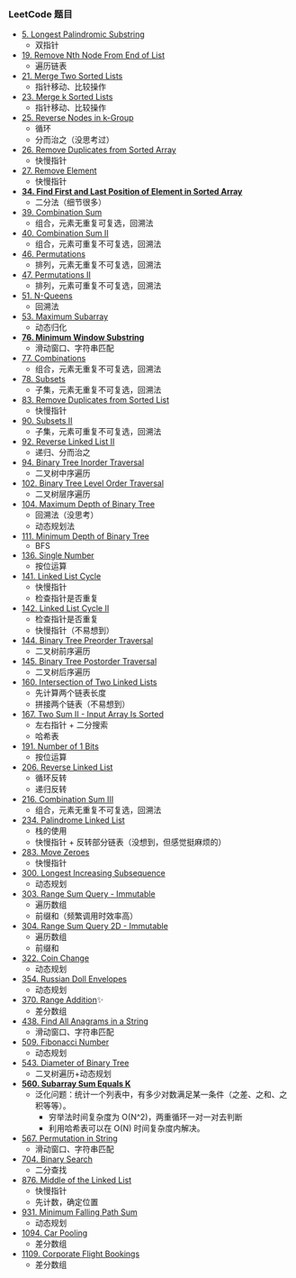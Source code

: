 ### LeetCode 题目

- [5. Longest Palindromic Substring](https://leetcode.com/problems/longest-palindromic-substring/)
  - 双指针
- [19. Remove Nth Node From End of List](https://leetcode.com/problems/remove-nth-node-from-end-of-list/)
  - 遍历链表
- [21. Merge Two Sorted Lists](https://leetcode.com/problems/merge-two-sorted-lists/)
  - 指针移动、比较操作
- [23. Merge k Sorted Lists](https://leetcode.com/problems/merge-k-sorted-lists/)
  - 指针移动、比较操作
- [25. Reverse Nodes in k-Group](https://leetcode.com/problems/reverse-nodes-in-k-group/)
  - 循环
  - 分而治之（没思考过）
- [26. Remove Duplicates from Sorted Array](https://leetcode.com/problems/remove-duplicates-from-sorted-array/)
  - 快慢指针
- [27. Remove Element](https://leetcode.com/problems/remove-element/)
  - 快慢指针
- [**34. Find First and Last Position of Element in Sorted Array**](https://leetcode.com/problems/find-first-and-last-position-of-element-in-sorted-array/)
  - 二分法（细节很多）
- [39. Combination Sum](https://leetcode.com/problems/combination-sum/)
  - 组合，元素无重复可复选，回溯法
- [40. Combination Sum II](https://leetcode.com/problems/combination-sum-ii/)
  - 组合，元素可重复不可复选，回溯法
- [46. Permutations](https://leetcode.com/problems/permutations)
  - 排列，元素无重复不可复选，回溯法
- [47. Permutations II](https://leetcode.com/problems/permutations-ii/)
  - 排列，元素可重复不可复选，回溯法
- [51. N-Queens](https://leetcode.com/problems/n-queens/)
  - 回溯法
- [53. Maximum Subarray](https://leetcode.com/problems/maximum-subarray)
  - 动态归化
- **[76. Minimum Window Substring](https://leetcode.com/problems/minimum-window-substring/)**
  - 滑动窗口、字符串匹配
- [77. Combinations](https://leetcode.com/problems/combinations/)
  - 组合，元素无重复不可复选，回溯法
- [78. Subsets](https://leetcode.com/problems/subsets/)
  - 子集，元素无重复不可复选，回溯法
- [83. Remove Duplicates from Sorted List](https://leetcode.com/problems/remove-duplicates-from-sorted-list/)
  - 快慢指针
- [90. Subsets II](https://leetcode.com/problems/subsets-ii/)
  - 子集，元素可重复不可复选，回溯法
- [92. Reverse Linked List II](https://leetcode.com/problems/reverse-linked-list-ii/)
  - 递归、分而治之
- [94. Binary Tree Inorder Traversal](https://leetcode.com/problems/binary-tree-inorder-traversal)
  - 二叉树中序遍历
- [102. Binary Tree Level Order Traversal](https://leetcode.com/problems/binary-tree-level-order-traversal)
  - 二叉树层序遍历
- [104. Maximum Depth of Binary Tree](https://leetcode.com/problems/maximum-depth-of-binary-tree)
  - 回溯法（没思考）
  - 动态规划法
- [111. Minimum Depth of Binary Tree](https://leetcode.com/problems/minimum-depth-of-binary-tree/)
  - BFS
- [136. Single Number](https://leetcode.com/problems/single-number/)
  - 按位运算
- [141. Linked List Cycle](https://leetcode.com/problems/linked-list-cycle/)
  - 快慢指针
  - 检查指针是否重复
- [142. Linked List Cycle II](https://leetcode.com/problems/linked-list-cycle-ii/)
  - 检查指针是否重复
  - 快慢指针（不易想到）
- [144. Binary Tree Preorder Traversal](https://leetcode.com/problems/binary-tree-preorder-traversal)
  - 二叉树前序遍历
- [145. Binary Tree Postorder Traversal](https://leetcode.com/problems/binary-tree-postorder-traversal)
  - 二叉树后序遍历
- [160. Intersection of Two Linked Lists](https://leetcode.com/problems/intersection-of-two-linked-lists/)
  - 先计算两个链表长度
  - 拼接两个链表（不易想到）
- [167. Two Sum II - Input Array Is Sorted](https://leetcode.com/problems/two-sum-ii-input-array-is-sorted/)
  - 左右指针 + 二分搜索
  - 哈希表
- [191. Number of 1 Bits](https://leetcode.com/problems/number-of-1-bits)
  - 按位运算
- [206. Reverse Linked List](https://leetcode.com/problems/reverse-linked-list/)
  - 循环反转
  - 递归反转
- [216. Combination Sum III](https://leetcode.com/problems/combination-sum-iii/)
  - 组合，元素无重复不可复选，回溯法
- [234. Palindrome Linked List](https://leetcode.com/problems/palindrome-linked-list/)
  - 栈的使用
  - 快慢指针 + 反转部分链表（没想到，但感觉挺麻烦的）
- [283. Move Zeroes](https://leetcode.com/problems/move-zeroes/)
  - 快慢指针
- [300. Longest Increasing Subsequence](https://leetcode.com/problems/longest-increasing-subsequence)
  - 动态规划
- [303. Range Sum Query - Immutable](https://leetcode.com/problems/range-sum-query-immutable/)
  - 遍历数组
  - 前缀和（频繁调用时效率高）
- [304. Range Sum Query 2D - Immutable](https://leetcode.com/problems/range-sum-query-2d-immutable/)
  - 遍历数组
  - 前缀和
- [322. Coin Change](https://leetcode.com/problems/coin-change)
  - 动态规划
- [354. Russian Doll Envelopes](https://leetcode.com/problems/russian-doll-envelopes)
  - 动态规划
- [370. Range Addition](https://leetcode.com/problems/range-addition/)✨
  - 差分数组
- [438. Find All Anagrams in a String](https://leetcode.com/problems/find-all-anagrams-in-a-string/)
  - 滑动窗口、字符串匹配
- [509. Fibonacci Number](https://leetcode.com/problems/fibonacci-number)
  - 动态规划
- [543. Diameter of Binary Tree](https://leetcode.com/problems/diameter-of-binary-tree)
  - 二叉树遍历+动态规划
- [**560. Subarray Sum Equals K**](https://leetcode.com/problems/subarray-sum-equals-k/)
  - 泛化问题：统计一个列表中，有多少对数满足某一条件（之差、之和、之积等等）。
    - 穷举法时间复杂度为 O(N^2)，两重循环一对一对去判断
    - 利用哈希表可以在 O(N) 时间复杂度内解决。
- [567. Permutation in String](https://leetcode.com/problems/permutation-in-string/)
  - 滑动窗口、字符串匹配
- [704. Binary Search](https://leetcode.com/problems/binary-search/)
  - 二分查找
- [876. Middle of the Linked List](https://leetcode.com/problems/middle-of-the-linked-list/)
  - 快慢指针
  - 先计数，确定位置
- [931. Minimum Falling Path Sum](https://leetcode.com/problems/minimum-falling-path-sum/)
  - 动态规划
- [1094. Car Pooling](https://leetcode.com/problems/car-pooling/)
  - 差分数组
- [1109. Corporate Flight Bookings](https://leetcode.com/problems/corporate-flight-bookings/)
  - 差分数组